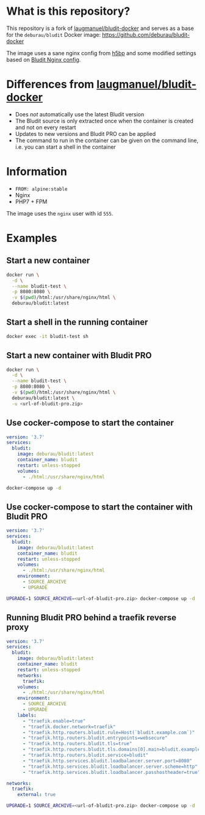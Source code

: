 # What is this repository?

This repository is a fork of [laugmanuel/bludit-docker](https://github.com/laugmanuel/bludit-docker) and serves as a base for the `deburau/bludit` Docker image: https://github.com/deburau/bludit-docker

The image uses a sane nginx config from [h5bp](https://github.com/h5bp/server-configs-nginx) and some modified settings based on [Bludit Nginx config](https://docs.bludit.com/en/webservers/nginx).

# Differences from [laugmanuel/bludit-docker](https://github.com/laugmanuel/bludit-docker)

- Does *not* automatically use the latest Bludit version 
- The Bludit source is only extracted once when the container is created and not on every restart
- Updates to new versions and Bludit PRO can be applied
- The command to run in the container can be given on the command line, i.e. you can start a shell in the container

# Information

- `FROM: alpine:stable`
- Nginx
- PHP7 + FPM

The image uses the `nginx` user with id `555`.

# Examples

## Start a new container

```sh
docker run \
  -d \
  --name bludit-test \
  -p 8080:8080 \
  -v $(pwd)/html:/usr/share/nginx/html \
  deburau/bludit:latest
```

## Start a shell in the running container

```sh
docker exec -it bludit-test sh
```

## Start a new container with Bludit PRO

```sh
docker run \
  -d \
  --name bludit-test \
  -p 8080:8080 \
  -v $(pwd)/html:/usr/share/nginx/html \
  deburau/bludit:latest \
  -u <url-of-bludit-pro.zip>
```

## Use cocker-compose to start the container

```yaml
version: '3.7'
services:
  bludit:
    image: deburau/bludit:latest
    container_name: bludit
    restart: unless-stopped
    volumes:
      - ./html:/usr/share/nginx/html
```

```sh
docker-compose up -d
```

## Use cocker-compose to start the container with Bludit PRO

```yaml
version: '3.7'
services:
  bludit:
    image: deburau/bludit:latest
    container_name: bludit
    restart: unless-stopped
    volumes:
      - ./html:/usr/share/nginx/html
    environment:
      - SOURCE_ARCHIVE
      - UPGRADE
```

```sh
UPGRADE=1 SOURCE_ARCHIVE=<url-of-bludit-pro.zip> docker-compose up -d
```

## Running Bludit PRO behind a traefik reverse proxy

```yaml
version: '3.7'
services:
  bludit:
    image: deburau/bludit:latest
    container_name: bludit
    restart: unless-stopped
    networks:
      traefik:
    volumes:
      - ./html:/usr/share/nginx/html
    environment:
      - SOURCE_ARCHIVE
      - UPGRADE
    labels:
      - "traefik.enable=true"
      - "traefik.docker.network=traefik"
      - "traefik.http.routers.bludit.rule=Host(`bludit.example.com`)"
      - "traefik.http.routers.bludit.entrypoints=websecure"
      - "traefik.http.routers.bludit.tls=true"
      - "traefik.http.routers.bludit.tls.domains[0].main=bludit.example.com"
      - "traefik.http.routers.bludit.service=bludit"
      - "traefik.http.services.bludit.loadbalancer.server.port=8080"
      - "traefik.http.services.bludit.loadbalancer.server.scheme=http"
      - "traefik.http.services.bludit.loadbalancer.passhostheader=true"

networks:
  traefik:
    external: true
```

```sh
UPGRADE=1 SOURCE_ARCHIVE=<url-of-bludit-pro.zip> docker-compose up -d
```
